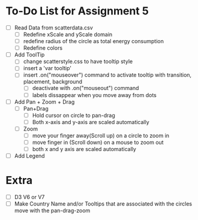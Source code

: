 # To-Do List for Assignment 5
- [ ] Read Data from scatterdata.csv
    - [ ] Redefine xScale and yScale domain
    - [ ] redefine radius of the circle as total energy consumption
    - [ ] Redefine colors
- [ ] Add ToolTip
    - [ ] change scatterstyle.css to have tooltip style
    - [ ] insert a 'var tooltip'
    - [ ] insert .on("mouseover") command to activate tooltip with transition, placement, background
        - [ ] deactivate with .on("mouseout") command
        - [ ] labels dissappear when you move away from dots
- [ ] Add Pan + Zoom + Drag
    - [ ] Pan+Drag
        - [ ] Hold cursor on circle to pan-drag
        - [ ] Both x-axis and y-axis are scaled automatically
    - [ ] Zoom
        - [ ] move your finger away(Scroll up) on a circle to zoom in
        - [ ] move finger in (Scroll down) on a mouse to zoom out
        - [ ] both x and y axis are scaled automatically
- [ ] Add Legend

# Extra
- [ ] D3 V6 or V7
- [ ] Make Country Name and/or Tooltips that are associated with the circles move with the pan-drag-zoom